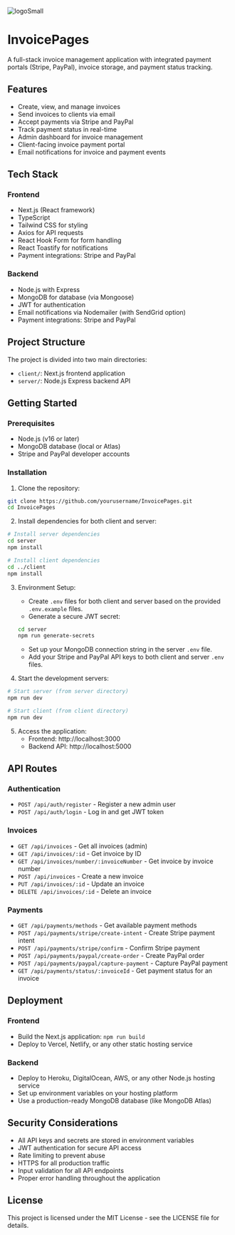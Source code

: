 
![logoSmall](https://github.com/user-attachments/assets/a25c4ee9-3f28-4d27-aa9f-09789b72f0d4)

# InvoicePages

A full-stack invoice management application with integrated payment portals (Stripe, PayPal), invoice storage, and payment status tracking.

## Features

- Create, view, and manage invoices
- Send invoices to clients via email
- Accept payments via Stripe and PayPal
- Track payment status in real-time
- Admin dashboard for invoice management
- Client-facing invoice payment portal
- Email notifications for invoice and payment events

## Tech Stack

### Frontend
- Next.js (React framework)
- TypeScript
- Tailwind CSS for styling
- Axios for API requests
- React Hook Form for form handling
- React Toastify for notifications
- Payment integrations: Stripe and PayPal

### Backend
- Node.js with Express
- MongoDB for database (via Mongoose)
- JWT for authentication
- Email notifications via Nodemailer (with SendGrid option)
- Payment integrations: Stripe and PayPal

## Project Structure

The project is divided into two main directories:

- `client/`: Next.js frontend application
- `server/`: Node.js Express backend API

## Getting Started

### Prerequisites

- Node.js (v16 or later)
- MongoDB database (local or Atlas)
- Stripe and PayPal developer accounts

### Installation

1. Clone the repository:
```bash
git clone https://github.com/yourusername/InvoicePages.git
cd InvoicePages
```

2. Install dependencies for both client and server:
```bash
# Install server dependencies
cd server
npm install

# Install client dependencies
cd ../client
npm install
```

3. Environment Setup:

   - Create `.env` files for both client and server based on the provided `.env.example` files.
   - Generate a secure JWT secret:
   ```bash
   cd server
   npm run generate-secrets
   ```
   - Set up your MongoDB connection string in the server `.env` file.
   - Add your Stripe and PayPal API keys to both client and server `.env` files.

4. Start the development servers:
```bash
# Start server (from server directory)
npm run dev

# Start client (from client directory)
npm run dev
```

5. Access the application:
   - Frontend: http://localhost:3000
   - Backend API: http://localhost:5000

## API Routes

### Authentication
- `POST /api/auth/register` - Register a new admin user
- `POST /api/auth/login` - Log in and get JWT token

### Invoices
- `GET /api/invoices` - Get all invoices (admin)
- `GET /api/invoices/:id` - Get invoice by ID
- `GET /api/invoices/number/:invoiceNumber` - Get invoice by invoice number
- `POST /api/invoices` - Create a new invoice
- `PUT /api/invoices/:id` - Update an invoice
- `DELETE /api/invoices/:id` - Delete an invoice

### Payments
- `GET /api/payments/methods` - Get available payment methods
- `POST /api/payments/stripe/create-intent` - Create Stripe payment intent
- `POST /api/payments/stripe/confirm` - Confirm Stripe payment
- `POST /api/payments/paypal/create-order` - Create PayPal order
- `POST /api/payments/paypal/capture-payment` - Capture PayPal payment
- `GET /api/payments/status/:invoiceId` - Get payment status for an invoice

## Deployment

### Frontend
- Build the Next.js application: `npm run build`
- Deploy to Vercel, Netlify, or any other static hosting service

### Backend
- Deploy to Heroku, DigitalOcean, AWS, or any other Node.js hosting service
- Set up environment variables on your hosting platform
- Use a production-ready MongoDB database (like MongoDB Atlas)

## Security Considerations

- All API keys and secrets are stored in environment variables
- JWT authentication for secure API access
- Rate limiting to prevent abuse
- HTTPS for all production traffic
- Input validation for all API endpoints
- Proper error handling throughout the application

## License

This project is licensed under the MIT License - see the LICENSE file for details.
